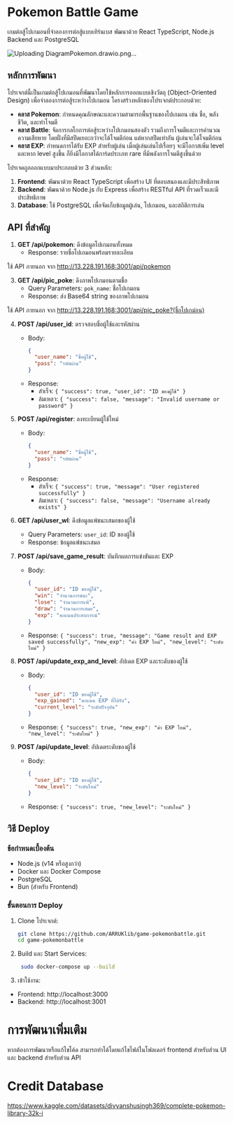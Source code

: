 # Pokemon Battle Game

เกมต่อสู้โปเกมอนที่จำลองการต่อสู้แบบเทิร์นเบส พัฒนาด้วย React TypeScript, Node.js Backend และ PostgreSQL

![Uploading DiagramPokemon.drawio.png…]()



## หลักการพัฒนา

โปรเจกต์นี้เป็นเกมต่อสู้โปเกมอนที่พัฒนาโดยใช้หลักการออกแบบเชิงวัตถุ (Object-Oriented Design) เพื่อจำลองการต่อสู้ระหว่างโปเกมอน โครงสร้างหลักของโปรเจกต์ประกอบด้วย:

- **คลาส Pokemon**: กำหนดคุณลักษณะและความสามารถพื้นฐานของโปเกมอน เช่น ชื่อ, พลังชีวิต, และท่าโจมตี
- **คลาส Battle**: จัดการกลไกการต่อสู้ระหว่างโปเกมอนสองตัว รวมถึงการโจมตีและการคำนวณความเสียหาย โดยฝั่งที่มีสปีดเยอะกว่าจะได้โจมตีก่อน แต่หากสปีดเท่ากัน ผู้เล่นจะได้โจมตีก่อน
- **คลาส EXP**: กำหนดการได้รับ EXP สำหรับผู้เล่น เมื่อผู้เล่นเล่นไปเรื่อยๆ จะมีโอกาสเพิ่ม level และหาก level สูงขึ้น ก็ยิ่งมีโอกาสได้การ์ดประเภท rare ที่มีพลังการโจมตีสูงขึ้นด้วย

โปรเจคถูกออกแบบมาประกอบด้วย 3 ส่วนหลัก:

1. **Frontend**: พัฒนาด้วย React TypeScript เพื่อสร้าง UI ที่ตอบสนองและมีประสิทธิภาพ
2. **Backend**: พัฒนาด้วย Node.js กับ Express เพื่อสร้าง RESTful API ที่รวดเร็วและมีประสิทธิภาพ
3. **Database**: ใช้ PostgreSQL เพื่อจัดเก็บข้อมูลผู้เล่น, โปเกมอน, และสถิติการเล่น

## API ที่สำคัญ

1. **GET /api/pokemon**: ดึงข้อมูลโปเกมอนทั้งหมด
   - Response: รายชื่อโปเกมอนพร้อมรายละเอียด

ใช้ API ภายนอก จาก http://13.228.191.168:3001/api/pokemon
   
3. **GET /api/pic_poke**: ดึงภาพโปเกมอนตามชื่อ
   - Query Parameters: `pok_name`: ชื่อโปเกมอน
   - Response: ส่ง Base64 string ของภาพโปเกมอน

 ใช้ API ภายนอก จาก http://13.228.191.168:3001/api/pic_poke?(ชื่อโปเกม่อน)
     

4. **POST /api/user_id**: ตรวจสอบชื่อผู้ใช้และรหัสผ่าน
   - Body: 
     ```json
     {
       "user_name": "ชื่อผู้ใช้",
       "pass": "รหัสผ่าน"
     }
     ```
   - Response:
     - สำเร็จ: `{ "success": true, "user_id": "ID ของผู้ใช้" }`
     - ล้มเหลว: `{ "success": false, "message": "Invalid username or password" }`

5. **POST /api/register**: ลงทะเบียนผู้ใช้ใหม่
   - Body:
     ```json
     {
       "user_name": "ชื่อผู้ใช้",
       "pass": "รหัสผ่าน"
     }
     ```
   - Response:
     - สำเร็จ: `{ "success": true, "message": "User registered successfully" }`
     - ล้มเหลว: `{ "success": false, "message": "Username already exists" }`

6. **GET /api/user_wl**: ดึงข้อมูลแพ้ชนะเสมอของผู้ใช้
   - Query Parameters: `user_id`: ID ของผู้ใช้
   - Response: ข้อมูลแพ้ชนะเสมอ

7. **POST /api/save_game_result**: บันทึกผลการแข่งขันและ EXP
   - Body:
     ```json
     {
       "user_id": "ID ของผู้ใช้",
       "win": "จำนวนการชนะ",
       "lose": "จำนวนการแพ้",
       "draw": "จำนวนการเสมอ",
       "exp": "คะแนนประสบการณ์"
     }
     ```
   - Response: `{ "success": true, "message": "Game result and EXP saved successfully", "new_exp": "ค่า EXP ใหม่", "new_level": "ระดับใหม่" }`

8. **POST /api/update_exp_and_level**: อัปเดต EXP และระดับของผู้ใช้
   - Body:
     ```json
     {
       "user_id": "ID ของผู้ใช้",
       "exp_gained": "คะแนน EXP ที่ได้รับ",
       "current_level": "ระดับปัจจุบัน"
     }
     ```
   - Response: `{ "success": true, "new_exp": "ค่า EXP ใหม่", "new_level": "ระดับใหม่" }`

9. **POST /api/update_level**: อัปเดตระดับของผู้ใช้
   - Body:
     ```json
     {
       "user_id": "ID ของผู้ใช้",
       "new_level": "ระดับใหม่"
     }
     ```
   - Response: `{ "success": true, "new_level": "ระดับใหม่" }`

## วิธี Deploy

### ข้อกำหนดเบื้องต้น
- Node.js (v14 หรือสูงกว่า)
- Docker และ Docker Compose
- PostgreSQL
- Bun (สำหรับ Frontend)

### ขั้นตอนการ Deploy

1. Clone โปรเจกต์:
   ```bash
   git clone https://github.com/ARRUKlib/game-pokemonbattle.git
   cd game-pokemonbattle
   
2. Build และ Start Services:
   ```bash
    sudo docker-compose up --build
   
3. เข้าใช้งาน:
- Frontend: http://localhost:3000
- Backend: http://localhost:3001

# การพัฒนาเพิ่มเติม
หากต้องการพัฒนาหรือแก้ไขโค้ด สามารถทำได้โดยแก้ไขไฟล์ในโฟลเดอร์ frontend สำหรับส่วน UI และ backend สำหรับส่วน API

# Credit Database
https://www.kaggle.com/datasets/divyanshusingh369/complete-pokemon-library-32k-i

